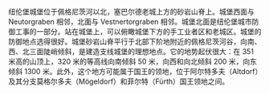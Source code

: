 纽伦堡城堡位于佩格尼茨河以北，塞巴尔德老城上方的砂岩山脊上。城堡西面与 Neutorgraben 相邻，北面与 Vestnertorgraben 相邻。城堡北面是纽伦堡城市防御工事的一部分。站在城堡上，可以俯瞰城堡下方的手工业者区和老城区。城堡的防御地点选得很好。城堡砂岩山脊平行于北部下阶地附近的佩格尼茨河谷，向南、西、北三面陡峭倾斜，是建造支线城堡的理想地点。它的地势起伏很大：在 351 米高的山顶上，320 米的等高线向南倾斜 50 米，向西和向北倾斜 200 米，向东倾斜 1300 米。此外，这个地方可能属于国王的领地，位于阿尔特多夫（Altdorf）及其分支莫格尔多夫（Mögeldorf）和菲尔特（Fürth）国王领地之间。